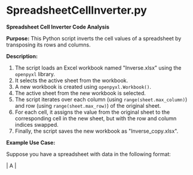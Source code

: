 # SpreadsheetCellInverter.py

**Spreadsheet Cell Inverter Code Analysis**

**Purpose:** This Python script inverts the cell values of a spreadsheet by transposing its rows and columns.

**Description:**

1. The script loads an Excel workbook named "Inverse.xlsx" using the `openpyxl` library.
2. It selects the active sheet from the workbook.
3. A new workbook is created using `openpyxl.Workbook()`.
4. The active sheet from the new workbook is selected.
5. The script iterates over each column (using `range(sheet.max_column)`) and row (using `range(sheet.max_row)`) of the original sheet.
6. For each cell, it assigns the value from the original sheet to the corresponding cell in the new sheet, but with the row and column indices swapped.
7. Finally, the script saves the new workbook as "Inverse_copy.xlsx".

**Example Use Case:**

Suppose you have a spreadsheet with data in the following format:

| A |